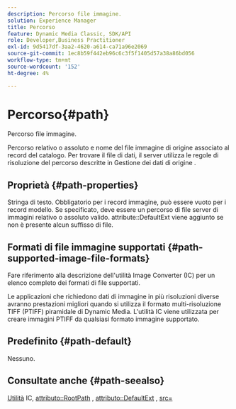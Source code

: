 ```yaml
---
description: Percorso file immagine.
solution: Experience Manager
title: Percorso
feature: Dynamic Media Classic, SDK/API
role: Developer,Business Practitioner
exl-id: 9d5417df-3aa2-4620-a614-ca71a96e2069
source-git-commit: 1ec8b59f442eb96c6c3f5f1405d57a38a86bd056
workflow-type: tm+mt
source-wordcount: '152'
ht-degree: 4%

---
```


# Percorso{#path}

Percorso file immagine.

Percorso relativo o assoluto e nome del file immagine di origine associato al record del catalogo. Per trovare il file di dati, il server utilizza le regole di risoluzione del percorso descritte in Gestione dei dati di origine .

## Proprietà {#path-properties}

Stringa di testo. Obbligatorio per i record immagine, può essere vuoto per i record modello. Se specificato, deve essere un percorso di file server di immagini relativo o assoluto valido. attribute::DefaultExt viene aggiunto se non è presente alcun suffisso di file.

## Formati di file immagine supportati {#path-supported-image-file-formats}

Fare riferimento alla descrizione dell&#39;utilità Image Converter (IC) per un elenco completo dei formati di file supportati.

Le applicazioni che richiedono dati di immagine in più risoluzioni diverse avranno prestazioni migliori quando si utilizza il formato multi-risoluzione TIFF (PTIFF) piramidale di Dynamic Media. L&#39;utilità IC viene utilizzata per creare immagini PTIFF da qualsiasi formato immagine supportato.

## Predefinito {#path-default}

Nessuno.

## Consultate anche {#path-seealso}

[Utilità](/help/aem-is-ir-api/is-api/is-utils/utilities/r-ic.md)  IC,  [attributo::RootPath](/help/aem-is-ir-api/is-api/image-catalog/image-serving-api-ref/c-image-catalog-reference/c-attributes-reference/r-rootpath.md) ,  [attributo::DefaultExt](/help/aem-is-ir-api/is-api/image-catalog/image-serving-api-ref/c-image-catalog-reference/c-attributes-reference/r-defaultext.md) ,  [src=](/help/aem-is-ir-api/is-api/http-ref/image-serving-api-ref/c-http-protocol-reference/c-command-reference/r-src.md)

<!-- [attribute::LowerCasePaths]() -->
